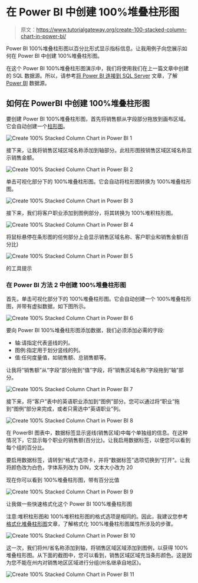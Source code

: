 # 在 Power BI 中创建 100%堆叠柱形图

> 原文：<https://www.tutorialgateway.org/create-100-stacked-column-chart-in-power-bi/>

Power BI 100%堆叠柱形图以百分比形式显示指标信息。让我用例子向您展示如何在 Power BI 中创建 100%堆叠柱形图。

在这个 Power BI 100%堆叠柱形图演示中，我们将使用我们在上一篇文章中创建的 SQL 数据源。所以，请参考[将 Power BI 连接到 SQL Server](https://www.tutorialgateway.org/connect-power-bi-to-sql-server/) 文章，了解 [Power BI](https://www.tutorialgateway.org/power-bi-tutorial/) 数据源。

## 如何在 PowerBI 中创建 100%堆叠柱形图

要创建 Power BI 100%堆叠柱形图，首先将销售额从字段部分拖放到画布区域。它会自动创建一个[柱形图](https://www.tutorialgateway.org/column-chart-in-power-bi/)。

![Create 100% Stacked Column Chart in Power BI 1](img/09c7d545e571ecb37a19b63a3cee7a0f.png)

接下来，让我将销售区域区域名称添加到轴部分。此柱形图按销售区域区域名称显示销售金额。

![Create 100% Stacked Column Chart in Power BI 2](img/249e2e1a15bed111b8ca86b831b571ba.png)

单击可视化部分下的 100%堆叠柱形图。它会自动将柱形图转换为 100%堆叠柱形图。

![Create 100% Stacked Column Chart in Power BI 3](img/0d08f4d7cb30b131f34a03b29765f7dd.png)

接下来，我们将客户职业添加到图例部分，将其转换为 100%堆积柱形图。

![Create 100% Stacked Column Chart in Power BI 4](img/c6769fe2fa7e62940bbc97afba3542a1.png)

将鼠标悬停在条形图的任何部分上会显示销售区域名称、客户职业和销售金额(百分比)

![Create 100% Stacked Column Chart in Power BI 5](img/01dbff74eb2cfae1091da82e2846fcba.png)

的工具提示

### 在 Power BI 方法 2 中创建 100%堆叠柱形图

首先，单击可视化部分下的 100%堆叠柱形图。它会自动创建一个 100%堆叠柱形图，并带有虚拟数据，如下图所示。

![Create 100% Stacked Column Chart in Power BI 6](img/575c70ceebd61d3eecb45e1be8e299f3.png)

要向 Power BI 100%堆叠柱形图添加数据，我们必须添加必需的字段:

*   轴:请指定代表竖线的列。
*   图例:指定用于划分竖线的列。
*   值:任何度量值，如销售额、总销售额等。

让我将“销售额”从“字段”部分拖到“值”字段，将“销售区域名称”字段拖到“轴”部分。

![Create 100% Stacked Column Chart in Power BI 7](img/ea6a9d021e7eb49ccbb191667675d5e3.png)

接下来，将“客户”表中的英语职业添加到“图例”部分。您可以通过将“职业”拖到“图例”部分来完成，或者只需选中“英语职业”列。

![Create 100% Stacked Column Chart in Power BI 8](img/8cd69708028aebf13ac3cb5eefd7e512.png)

在 PowerBI 图表中，数据标签显示竖线(销售区域)中每个单独组的信息。在这种情况下，它显示每个职业的销售额(百分比)。让我启用数据标签，以便您可以看到每个组的百分比。

要启用数据标签，请转到“格式”选项卡，并将“数据标签”选项切换到“打开”。让我将颜色改为白色，字体系列改为 DIN，文本大小改为 20

现在你可以看到 100%堆叠柱形图，带有百分比值

![Create 100% Stacked Column Chart in Power BI 9](img/408ea98c7078d054bb92d991e348f821.png)

让我做一些快速格式化这个 Power BI 100%堆叠柱形图

注意:堆积柱形图和 100%堆积柱形图的格式选项是相同的。因此，我建议您参考[格式化堆叠柱形图](https://www.tutorialgateway.org/format-power-bi-stacked-column-chart/)文章，了解格式化 100%堆叠柱形图属性所涉及的步骤。

![Create 100% Stacked Column Chart in Power BI 10](img/3e65890bed85661fb5a3e1c677900c0c.png)

这一次，我们将州/省名称添加到轴，将销售区域区域添加到图例，以获得 100%堆叠柱形图。从下面的截图中，您可以看到，销售区域区域充当条形颜色。这是因为您不能在州内对销售地区区域进行分组(州名继承自地区)。

![Create 100% Stacked Column Chart in Power BI 11](img/30886cd9a8a0ca3974dde8f3f29dd6fb.png)